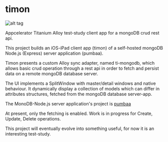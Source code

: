 timon
===

![alt tag](http://www.inseparabile.com/images/Suricato_2_1_.jpg)


Appcelerator Titanium Alloy test-study client app for a mongoDB crud rest api.

This project builds an iOS-iPad client app (timon) of a self-hosted mongoDB Node.js (Express)
server application (pumbaa).

Timon presents a custom Alloy sync adapter, named ti-mongodb, which allows basic crud operation
through a rest api in order to fetch and persist data on a remote mongoDB database server.

The UI implements a SplitWindow with master/detail windows and native behaviour.
It dynamically display a collection of models which can differ in attributes structures, fetched 
from the mongoDB database server-app.

The MonoDB-Node.js server application's project is [pumbaa](https://github.com/tripitakit/pumbaa)

At present, only the fetching is enabled.
Work is in progress for Create, Update, Delete operations.

This project will eventually evolve into something useful, for now it is an interesting test-study.